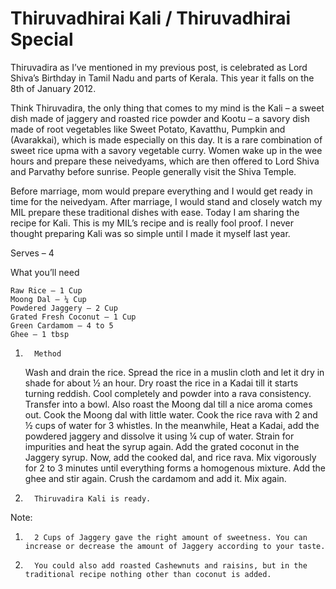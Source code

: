 #  Thiruvadhirai Kali / Thiruvadhirai Special




Thiruvadira as I’ve mentioned in my previous post, is celebrated as Lord Shiva’s Birthday in Tamil Nadu and parts of Kerala. This year it falls on the 8th of January 2012.

Think Thiruvadira, the only thing that comes to my mind is the Kali – a sweet dish made of jaggery and roasted rice powder and Kootu – a savory dish made of root vegetables like Sweet Potato, Kavatthu, Pumpkin and (Avarakkai), which is made especially on this day. It is a rare combination of sweet rice upma with a savory vegetable curry. Women wake up in the wee hours and prepare these neivedyams, which are then offered to Lord Shiva and Parvathy before sunrise. People generally visit the Shiva Temple.

Before marriage, mom would prepare everything and I would get ready in time for the neivedyam. After marriage, I would stand and closely watch my MIL prepare these traditional dishes with ease. Today I am sharing the recipe for Kali. This is my MIL’s recipe and is really fool proof. I never thought preparing Kali was so simple until I made it myself last year.



Serves – 4

What you’ll need

    Raw Rice – 1 Cup
    Moong Dal – ¼ Cup
    Powdered Jaggery – 2 Cup
    Grated Fresh Coconut – 1 Cup
    Green Cardamom – 4 to 5
    Ghee – 1 tbsp




1.       Method

    Wash and drain the rice. Spread the rice in a muslin cloth and let it dry in shade for about ½ an hour.
    Dry roast the rice in a Kadai till it starts turning reddish. Cool completely and powder into a rava consistency. Transfer into a bowl.
    Also roast the Moong dal till a nice aroma comes out. Cook the Moong dal with little water.
    Cook the rice rava with 2 and ½ cups of water for 3 whistles.
    In the meanwhile, Heat a Kadai, add the powdered jaggery and dissolve it using ¼ cup of water. Strain for impurities and heat the syrup again.
    Add the grated coconut in the Jaggery syrup.
    Now, add the cooked dal, and rice rava. Mix vigorously for 2 to 3 minutes until everything forms a homogenous mixture.
    Add the ghee and stir again.
    Crush the cardamom and add it. Mix again.





1.       Thiruvadira Kali is ready.

Note:

1.       2 Cups of Jaggery gave the right amount of sweetness. You can increase or decrease the amount of Jaggery according to your taste.
2.       You could also add roasted Cashewnuts and raisins, but in the traditional recipe nothing other than coconut is added.